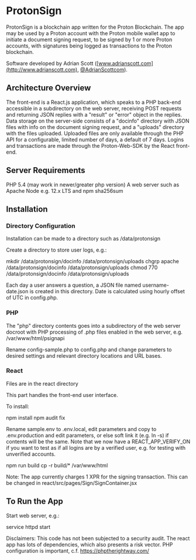 # ProtonSign

ProtonSign is a blockchain app written for the Proton Blockchain. The app may be used by a Proton account with the Proton mobile wallet app to initiate a document signing request, to be signed by 1 or more Proton accounts, with signatures being logged as transactions to the Proton blockchain.

Software developed by Adrian Scott ([www.adrianscott.com](http://www.adrianscott.com), [@AdrianScottcom](https://www.twitter.com/adrianscottcom)).


## Architecture Overview

The front-end is a React.js application, which speaks to a PHP back-end accessible in a subdirectory on the web server, receiving POST requests and returning JSON replies with a "result" or "error" object in the replies. Data storage on the server-side consists of a "docinfo" directory with JSON files with info on the document signing request, and a "uploads" directory with the files uploaded. Uploaded files are only available through the PHP API for a configurable, limited number of days, a default of 7 days. Logins and transactions are made through the Proton-Web-SDK by the React front-end.


## Server Requirements

PHP 5.4 (may work in newer/greater php version)
A web server such as Apache
Node e.g. 12.x LTS and npm
sha256sum


## Installation


### Directory Configuration

Installation can be made to a directory such as /data/protonsign

Create a directory to store user logs, e.g.:

mkdir /data/protonsign/docinfo /data/protonsign/uploads
chgrp apache /data/protonsign/docinfo /data/protonsign/uploads
chmod 770 /data/protonsign/docinfo /data/protonsign/uploads

Each day a user answers a question, a JSON file named username-date.json is created in this directory. Date is calculated using hourly offset of UTC in config.php.


### PHP

The "php" directory contents goes into a subdirectory of the web server docroot with PHP processing of .php files enabled in the web server, e.g. /var/www/html/psignapi

Rename config-sample.php to config.php and change parameters to desired settings and relevant directory locations and URL bases.


### React

Files are in the react directory

This part handles the front-end user interface.

To install:

npm install
npm audit fix

Rename sample.env to .env.local, edit parameters and copy to .env.production and edit parameters, or else soft link it (e.g. ln -s) if contents will be the same.
Note that we now have a REACT_APP_VERIFY_ON if you want to test as if all logins are by a verified user, e.g. for testing with unverified accounts.

npm run build
cp -r build/* /var/www/html

Note: The app currently charges 1 XPR for the signing transaction. This can be changed in react/src/pages/Sign/SignContainer.jsx


## To Run the App

Start web server, e.g.:

service httpd start



Disclaimers: This code has not been subjected to a security audit. The react app has lots of dependencies, which also presents a risk vector. PHP configuration is important, c.f. https://phptherightway.com/
